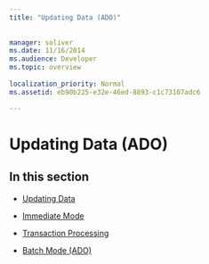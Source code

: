 ```yaml
---
title: "Updating Data (ADO)"
 
 
manager: soliver
ms.date: 11/16/2014
ms.audience: Developer
ms.topic: overview
  
localization_priority: Normal
ms.assetid: eb90b225-e32e-46ed-8893-c1c73107adc6

---
```


# Updating Data (ADO)

## In this section

- [Updating Data](updating-data.md)
    
- [Immediate Mode](immediate-mode.md)
    
- [Transaction Processing](transaction-processing.md)
    
- [Batch Mode (ADO)](batch-mode-ado.md)
    

